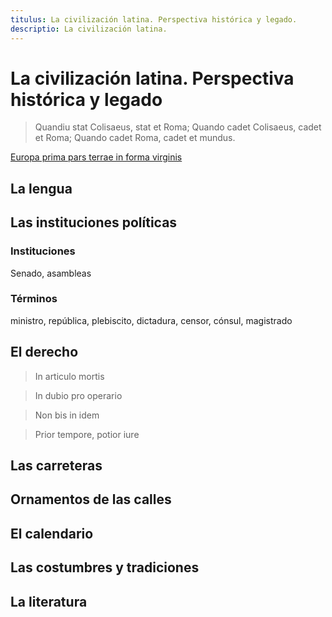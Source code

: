```yaml
---
titulus: La civilización latina. Perspectiva histórica y legado.
descriptio: La civilización latina.
---
```


# La civilización latina. Perspectiva histórica y legado

> Quandiu stat Colisaeus, stat et Roma;
> Quando cadet Colisaeus, cadet et Roma;
> Quando cadet Roma, cadet et mundus.

[Europa prima pars terrae in forma virginis](https://www.cbs-cesko.cz/produkt/heinrich-bunting-1545-1606-alegoricka-mapa-kralovny-evropy-kolorovany-drevorez-magdeburg-1581/)

## La lengua

## Las instituciones políticas

### Instituciones

Senado, asambleas

### Términos

ministro, república, plebiscito, dictadura, censor, cónsul, magistrado

## El derecho

> In articulo mortis

> In dubio pro operario

> Non bis in idem

> Prior tempore, potior iure

## Las carreteras

## Ornamentos de las calles


## El calendario

## Las costumbres y tradiciones

## La literatura